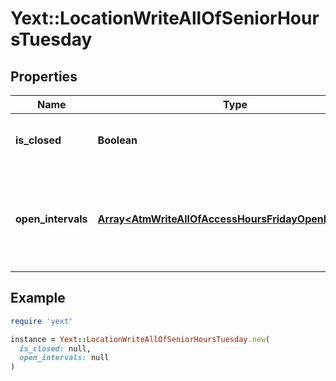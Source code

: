 # Yext::LocationWriteAllOfSeniorHoursTuesday

## Properties

| Name | Type | Description | Notes |
| ---- | ---- | ----------- | ----- |
| **is_closed** | **Boolean** | Indicates if the senior hours are \&quot;closed\&quot; on Tuesday. | [optional] |
| **open_intervals** | [**Array&lt;AtmWriteAllOfAccessHoursFridayOpenIntervals&gt;**](AtmWriteAllOfAccessHoursFridayOpenIntervals.md) | Contains the time intervals for the Entity&#39;s senior hours on Tuesday. Note that if isClosed is set to true, \&quot;openIntervals\&quot; cannot be provided in an update. | [optional] |

## Example

```ruby
require 'yext'

instance = Yext::LocationWriteAllOfSeniorHoursTuesday.new(
  is_closed: null,
  open_intervals: null
)
```

